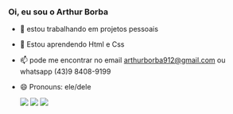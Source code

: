### Oi, eu sou o Arthur Borba


- 🔭 estou trabalhando em projetos pessoais
- 🌱 Estou aprendendo Html e Css
- 📫 pode me encontrar no email arthurborba912@gmail.com  ou whatsapp (43)9 8408-9199
- 😄 Pronouns: ele/dele


 
  <div> 
  <a href="https://instagram.com/arthurborbacantor" target="_blank"><img src="https://img.shields.io/badge/-Instagram-%23E4405F?style=for-the-badge&logo=instagram&logoColor=white" target="_blank"></a>
  <a href = "mailto:arthurborba912@gmail.com"><img src="https://img.shields.io/badge/-Gmail-%23333?style=for-the-badge&logo=gmail&logoColor=white" target="_blank"></a>
  <a href="https://www.linkedin.com/in/arthur-borba-126616162/" target="_blank"><img src="https://img.shields.io/badge/-LinkedIn-%230077B5?style=for-the-badge&logo=linkedin&logoColor=white" target="_blank"></a> 

 

 
</div>
